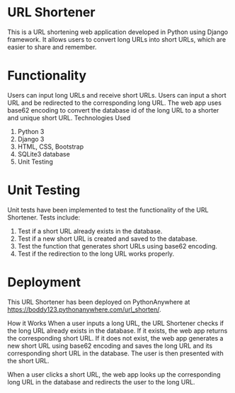 # URL Shortener
This is a URL shortening web application developed in Python using Django framework. It allows users to convert long URLs into short URLs, which are easier to share and remember.

# Functionality
Users can input long URLs and receive short URLs.
Users can input a short URL and be redirected to the corresponding long URL.
The web app uses base62 encoding to convert the database id of the long URL to a shorter and unique short URL.
Technologies Used
1. Python 3
2. Django 3
3. HTML, CSS, Bootstrap
4. SQLite3 database
5. Unit Testing

# Unit Testing
Unit tests have been implemented to test the functionality of the URL Shortener. 
Tests include:

1. Test if a short URL already exists in the database.
2. Test if a new short URL is created and saved to the database.
3. Test the function that generates short URLs using base62 encoding.
4. Test if the redirection to the long URL works properly.

# Deployment
This URL Shortener has been deployed on PythonAnywhere at https://boddy123.pythonanywhere.com/url_shorten/.

How it Works
When a user inputs a long URL, the URL Shortener checks if the long URL already exists in the database. If it exists, the web app returns the corresponding short URL. If it does not exist, the web app generates a new short URL using base62 encoding and saves the long URL and its corresponding short URL in the database. The user is then presented with the short URL.

When a user clicks a short URL, the web app looks up the corresponding long URL in the database and redirects the user to the long URL.

